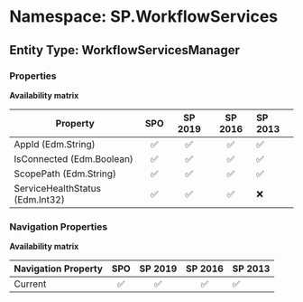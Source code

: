 # Namespace: SP.WorkflowServices

## Entity Type: WorkflowServicesManager

### Properties

**Availability matrix**

Property | SPO | SP 2019 | SP 2016 | SP 2013
----------|:---:|:-------:|:-------:|:-------
AppId (Edm.String) | ✅ | ✅ | ✅ | ✅
IsConnected (Edm.Boolean) | ✅ | ✅ | ✅ | ✅
ScopePath (Edm.String) | ✅ | ✅ | ✅ | ✅
ServiceHealthStatus (Edm.Int32) | ✅ | ✅ | ✅ | ❌

### Navigation Properties

**Availability matrix**

Navigation Property | SPO | SP 2019 | SP 2016 | SP 2013
----------|:---:|:-------:|:-------:|:-------
Current | ✅ | ✅ | ✅ | ✅
